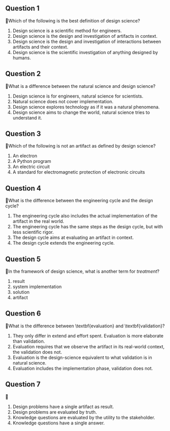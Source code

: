 ## Question 1

:rat:Which of the following is the best definition of design science?

1. Design science is a scientific method for engineers.
2. Design science is the design and investigation of artifacts in context.
3. Design science is the design and investigation of interactions between artifacts and their context.
4. Design science is the scientific investigation of anything designed by humans.

## Question 2

:rat:What is a difference between the natural science and design science?

1. Design science is for engineers, natural science for scientists.
2. Natural science does not cover implementation.
3. Design science explores technology as if it was a natural phenomena.
4. Design science aims to change the world, natural science tries to understand it.

## Question 3

:rat:Which of the following is not an artifact as defined by design science?

1. An electron
2. A Python program
3. An electric circuit
4. A standard for electromagnetic protection of electronic circuits

## Question 4

:rat:What is the difference between the engineering cycle and the design cycle?

1. The engineering cycle also includes the actual implementation of the artifact in the real world.
2. The engineering cycle has the same steps as the design cycle, but with less scientific rigor.
3. The design cycle aims at evaluating an artifact in context.
4. The design cycle extends the engineering cycle.

## Question 5

:rat:In the framework of design science, what is another term for *treatment*?

1. result
2. system implementation
3. solution
4. artifact

## Question 6

:rat:What is the difference between \textbf{evaluation} and \textbf{validation}?

1. They only differ in extend and effort spent. Evaluation is more elaborate than validation.
2. Evaluation requires that we observe the artifact in its real-world context, the validation does not.
3. Evaluation is the design-science equivalent to what validation is in natural science.
4. Evaluation includes the implementation phase, validation does not.

## Question 7

:rat:

1. Design problems have a single artifact as result.
2. Design problems are evaluated by truth.
3. Knowledge questions are evaluated by the utility to the stakeholder.
4. Knowledge questions have a single answer.
